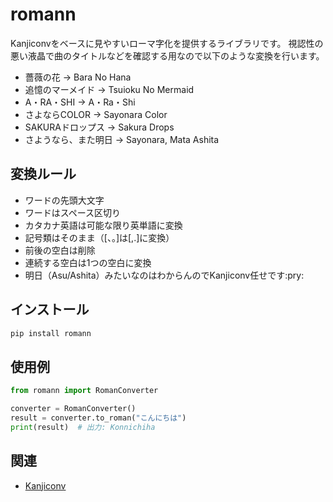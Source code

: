 # romann

Kanjiconvをベースに見やすいローマ字化を提供するライブラリです。
視認性の悪い液晶で曲のタイトルなどを確認する用なので以下のような変換を行います。

* 薔薇の花 -> Bara No Hana
* 追憶のマーメイド -> Tsuioku No Mermaid
* A・RA・SHI -> A・Ra・Shi
* さよならCOLOR -> Sayonara Color
* SAKURAドロップス -> Sakura Drops
* さようなら、また明日 -> Sayonara, Mata Ashita

## 変換ルール

- ワードの先頭大文字
- ワードはスペース区切り
- カタカナ英語は可能な限り英単語に変換
- 記号類はそのまま（[、。]は[,.]に変換）
- 前後の空白は削除
- 連続する空白は1つの空白に変換
- 明日（Asu/Ashita）みたいなのはわからんのでKanjiconv任せです:pry:

## インストール

```bash
pip install romann
```

## 使用例

```python
from romann import RomanConverter

converter = RomanConverter()
result = converter.to_roman("こんにちは")
print(result)  # 出力: Konnichiha
```

## 関連

* [Kanjiconv](https://zenn.dev/sea_turt1e/articles/e7dc022231a86c)
